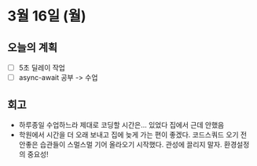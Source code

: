 # 3월 16일 \(월\)

## 오늘의 계획

* [ ] 5초 딜레이 작업
* [ ] async-await 공부 -&gt; 수업

## 회고

* 하루종일 수업하느라 제대로 코딩할 시간은... 있었다 집에서 근데 안했음
* 학원에서 시간을 더 오래 보내고 집에 늦게 가는 편이 좋겠다. 코드스쿼드 오기 전 안좋은 습관들이 스멀스멀 기어 올라오기 시작했다. 관성에 끌리지 말자. 환경설정의 중요성!

